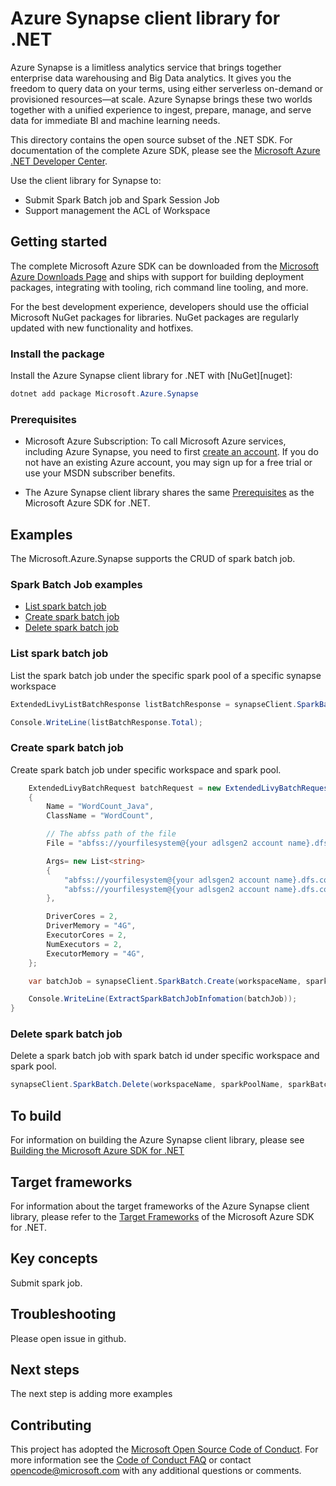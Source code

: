 # Azure Synapse client library for .NET

Azure Synapse is a limitless analytics service that brings together enterprise data warehousing and Big Data analytics. It gives you the freedom to query data on your terms, using either serverless on-demand or provisioned resources—at scale. Azure Synapse brings these two worlds together with a unified experience to ingest, prepare, manage, and serve data for immediate BI and machine learning needs. 

This directory contains the open source subset of the .NET SDK. For documentation of the complete Azure SDK, please see the [Microsoft Azure .NET Developer Center](https://azure.microsoft.com/develop/net/).

Use the client library for Synapse to:

- Submit Spark Batch job and Spark Session Job
- Support management the ACL of Workspace

## Getting started

The complete Microsoft Azure SDK can be downloaded from the [Microsoft Azure Downloads Page](http://azure.microsoft.com/downloads/?sdk=net) and ships with support for building deployment packages, integrating with tooling, rich command line tooling, and more.

For the best development experience, developers should use the official Microsoft NuGet packages for libraries. NuGet packages are regularly updated with new functionality and hotfixes.

### Install the package

Install the Azure Synapse client library for .NET with [NuGet][nuget]:

```Powershell
dotnet add package Microsoft.Azure.Synapse
```

### Prerequisites

- Microsoft Azure Subscription: To call Microsoft Azure services, including Azure Synapse, you need to first [create an account](https://account.windowsazure.com/Home/Index). If you do not have an existing Azure account, you may sign up for a free trial or use your MSDN subscriber benefits.

- The Azure Synapse client library shares the same [Prerequisites](https://github.com/azure/azure-sdk-for-net#prerequisites) as the Microsoft Azure SDK for .NET.

## Examples
The Microsoft.Azure.Synapse supports the CRUD of spark batch job.

### Spark Batch Job examples
* [List spark batch job](#list-spark-batch-job)
* [Create spark batch job](#create-spark-batch-job)
* [Delete spark batch job](#delete-spark-batch-job)

### List spark batch job
List the spark batch job under the specific spark pool of a specific synapse workspace

```C#
ExtendedLivyListBatchResponse listBatchResponse = synapseClient.SparkBatch.List(workspaceName, sparkPoolName);

Console.WriteLine(listBatchResponse.Total);
```

### Create spark batch job
Create spark batch job under specific workspace and spark pool.

```C#
    ExtendedLivyBatchRequest batchRequest = new ExtendedLivyBatchRequest()
    {
        Name = "WordCount_Java",
        ClassName = "WordCount",

        // The abfss path of the file
        File = "abfss://yourfilesystem@{your adlsgen2 account name}.dfs.core.windows.net/{your path}/wordcount.jar",

        Args= new List<string>
        {
            "abfss://yourfilesystem@{your adlsgen2 account name}.dfs.core.windows.net/{your path}/input.txt",
            "abfss://yourfilesystem@{your adlsgen2 account name}.dfs.core.windows.net/{your path}/result"
        },

        DriverCores = 2,
        DriverMemory = "4G",
        ExecutorCores = 2,
        NumExecutors = 2,
        ExecutorMemory = "4G",
    };

    var batchJob = synapseClient.SparkBatch.Create(workspaceName, sparkPoolName, batchRequest);

    Console.WriteLine(ExtractSparkBatchJobInfomation(batchJob));
}
```

### Delete spark batch job
Delete a spark batch job with spark batch id under specific workspace and spark pool.

```C#
synapseClient.SparkBatch.Delete(workspaceName, sparkPoolName, sparkBatchId);
```
       
## To build

For information on building the Azure Synapse client library, please see [Building the Microsoft Azure SDK for .NET](https://github.com/azure/azure-sdk-for-net#to-build)

## Target frameworks

For information about the target frameworks of the Azure Synapse client library, please refer to the [Target Frameworks](https://github.com/azure/azure-sdk-for-net#target-frameworks) of the Microsoft Azure SDK for .NET.  

## Key concepts

Submit spark job.

## Troubleshooting

Please open issue in github.

## Next steps

The next step is adding more examples

## Contributing

This project has adopted the [Microsoft Open Source Code of Conduct](https://opensource.microsoft.com/codeofconduct/). For more information see the [Code of Conduct FAQ](https://opensource.microsoft.com/codeofconduct/faq/) or contact [opencode@microsoft.com](mailto:opencode@microsoft.com) with any additional questions or comments.
